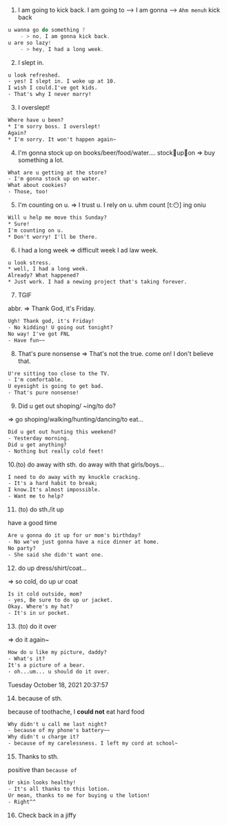 01. I am going to kick back.
I am going to --> I am gonna --> `Ahm menuh` kick back

```js
u wanna go do something ?
    - > no, I am gonna kick back.
u are so lazy!
    - > hey, I had a long week.
```

02. I slept in.

```html
u look refreshed.
- yes! I slept in. I woke up at 10.
I wish I could.I've got kids.
- That's why I never marry!
```

03. I overslept!

```html
Where have u been?
* I'm sorry boss. I overslept!
Again?
* I'm sorry. It won't happen again~
```

04. I'm gonna stock up on books/beer/food/water....
stock🔄up🔄on
=> buy something a lot.

```html
What are u getting at the store?
- I'm gonna stock up on water.
What about cookies?
- Those, too!
```

05. I'm counting on u.
=> I trust u. I rely on u.
uhm count [t:😶] ing oniu

```html
Will u help me move this Sunday?
* Sure!
I'm counting on u.
* Don't worry! I'll be there.
```

06. I had a long week
=> difficult week
I ad law week.

```html
u look stress.
* well, I had a long week.
Already? What happened?
* Just work. I had a newing project that's taking forever.
```

07. TGIF 

abbr. => Thank God, it's Friday.

```html
Ugh! Thank god, it's Friday!
- No kidding! U going out tonight?
No way! I've got FNL
- Have fun~~
```

08. That's pure nonsense
=> That's not the true. come on! I don't believe that.

```html
U're sitting too close to the TV.
- I'm comfortable.
U eyesight is going to get bad.
- That's pure nonsense!
```

09. Did u get out shoping/ ~ing/to do?

=> go shoping/walking/hunting/dancing/to eat...

```html
Did u get out hunting this weekend?
- Yesterday morning.
Did u get anything?
- Nothing but really cold feet!
```

10.(to) do away with sth.
do away with that girls/boys...

```html
I need to do away with my knuckle cracking.
- It's a hard habit to break;
I know.It's almost impossible.
- Want me to help?
```

11. (to) do sth./it up 

have a good time 

```html
Are u gonna do it up for ur mom's birthday?
- No we've just gonna have a nice dinner at home.
No party?
- She said she didn't want one.
```

12. do up dress/shirt/coat...

=> so cold, do up ur coat

```html
Is it cold outside, mom?
- yes, Be sure to do up ur jacket.
Okay. Where's my hat?
- It's in ur pocket.
```

13. (to) do it over

=> do it again~

```html
How do u like my picture, daddy?
- What's it?
It's a picture of a bear.
- oh...um... u should do it over.
```

Tuesday October 18, 2021 20:37:57 

14. because of sth.

because of toothache, I **could not** eat hard food

```html
Why didn't u call me last night?
- because of my phone's battery~~
Why didn't u charge it?
- because of my carelessness. I left my cord at school~
```
15. Thanks to sth.

positive than `because of`

```html
Ur skin looks healthy!
- It's all thanks to this lotion.
Ur mean, thanks to me for buying u the lotion!
- Right^^
```

16. Check back in a jiffy

